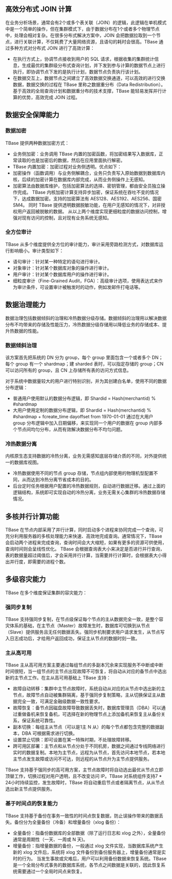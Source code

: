 

## 高效分布式 JOIN 计算
在业务分析场景，通常会有2个或多个表关联（JOIN）的逻辑，此逻辑在单机模式中是一个简单的操作，但在集群模式下，由于数据分布在1个或者多个物理节点中，处理会相对复杂。在很多分布式解决方案中，JOIN 会把数据拉取到一个节点，进行关联计算，不仅耗费了大量网络资源，且语句的耗时会很高。TBase 通过多种方式对分布式 JOIN 进行了高效计算：
- 在执行方式上，协调节点接收到用户的 SQL 请求，根据收集的集群统计信息，生成最优的集群级分布式查询计划，并下发到参与计算的数据节点上进行执行，即协调节点下发的是执行计划，数据节点负责执行该计划。
- 在数据交互上，数据节点之间建立了高效数据交换通道，可以高效的进行交换数据，数据交换的过程在 TBase 里称之数据重分布（Data Redistribution）。
基于高效的全局查询计划和数据重分布的技术支撑，TBase 能轻易发挥并行计算的优势，高效完成 JOIN 过程。

## 数据安全保障能力
### 数据加密
TBase 提供两种数据加密方式：
- 业务侧加密：业务调用 TBase 内置的加密函数，将加密结果写入数据库，正常读取的也是加密后的数据，然后在应用里面执行解密。
- TBase 内置加密：加密过程对业务侧透明。优点如下：
 - 加密操作（函数调用）与业务侧解耦合，业务只负责写入原始数据到数据库内核，后续的加密计算在数据库内部完成，从而业务侧操作上无感知。
 - 加密算法由数据库维护，包括加密算法的选择、密钥管理，都由安全员独立操作完成。
  TBase 内核加密计算支持异步加密，保证系统在吞吐不变的情况下，达成数据加密。支持的加密算法有 AES128、AES192、AES256、国密SM4。
同时 TBase 提供透明数据脱敏功能，在用户无感知的情况下，对非授权用户返回被脱敏的数据。
从以上两个维度实现更细粒度的数据访问控制，增强对现有访问的控制，且对现有业务系统无感知。

### 全方位审计
TBase 从多个维度提供全方位的审计能力，审计采用旁路检测方式，对数据库运行影响极小。审计类型如下：
- 语句审计：针对某一种特定的语句进行审计。
- 对象审计：针对某个数据库对象的操作进行审计。
- 用户审计：针对某个数据库用户的操作进行审计。
- 细粒度审计（Fine-Grained Audit，FGA）：高级审计选项，使用表达式来作为审计条件，可设置审计被触发时的动作，例如发邮件打电话等。	

## 数据治理能力
数据治理包括数据倾斜的治理和冷热数据分级存储。数据倾斜的治理用以解决数据分布不均带来的存储及性能压力，冷热数据分级存储用以降低业务的存储成本、提升热数据的性能。

### 数据倾斜治理
该方案首先把系统的 DN 分为 group，每个 group 里面包含一个或者多个 DN；每个 group 有一个 shardmap；建 sharded 表时，可以指定存储的 group；CN 可以访问所有的 group，且 CN 上存储所有表的访问方式信息。

对于系统中数据量较大的用户进行特别识别，并为其创建白名单，使用不同的数据分布逻辑：
- 普通用户使用默认的数据分布逻辑，即 Shardid = Hash(merchantid) % #shardmap
- 大用户使用定制的数据分布逻辑，即 Shardid = Hash(merchantid) % #shardmap + fcreate_time dayoffset from 1970-01-01
通过在大用户 group 分布逻辑中加入日期偏移，来实现同一个用户的数据在 group 内部多个节点间均匀分布，从而有效解决数据分布不均匀问题。

### 冷热数据分离
内核原生态支持数据的冷热分离，业务无需感知底层存储介质的不同，对外提供统一的数据库视图。
- 冷热数据使用不同的节点 group 存储，节点组内部使用的物理机型配置不同，从而达到冷热分离节省成本的目的。
- 后台定时任务根据用户配置的冷热数据规则，自动进行数据迁移。通过上面的逻辑结构，系统即可实现自动的冷热分离，业务无需关心集群的冷热数据存储情况。

## 多核并行计算功能
TBase 在节点内部采用了并行计算，同时启动多个进程来协同完成一个查询，可充分利用服务器的多核处理能力来快速、高效地完成查询。通常情况下，TBase 会启动两个进程来完成查询，查询时间会大大缩短，如果有更多的资源可供使用，查询时间则会呈线性优化。
TBase 会根据查询表大小来决定是否进行并行查询，表的数据量超过阈值后，才会采用并行计算，当需要并行计算时，会根据表大小得出并行度，即需要的进程个数。

## 多级容灾能力
TBase 在多个维度保证集群的容灾能力：
### 强同步复制
TBase 支持强同步复制，在节点级保证每个节点的主从数据完全一致，是整个容灾体系的基础，在主节点（Master）故障发生时，数据库可切换到从节点（Slave）提供服务且无任何数据丢失。强同步机制要求用户请求发生，从节点写入日志成功后，才给用户返回成功，保证主从节点的数据时刻一致。

### 主从高可用
TBase 主从高可用方案主要通过每组节点的多副本冗余来实现服务不中断或中断时间很短，当一组节点的主节点出现故障不可恢复，将自动从对应的备节点中选出新的主节点工作。在主从高可用基础上 TBase 支持：
- 故障自动转移：集群中主节点故障时，系统自动从对应的从节点中选出新的主节点，故障节点自动被集群隔离，基于强同步复制策略，主从切换保证主从数据完全一致，可满足金融级数据一致性要求。
- 故障恢复：备节点因磁盘故障导致数据丢失时，数据库管理员（DBA）可以通过重做备机来恢复备机，可选择在新的物理节点上添加备机来恢复主从备份关系，保证系统可靠性。
- 副本切换：每组主从节点（可以是1主 N 从）的每个节点都包含完整的数据副本，DBA 可根据需求进行切换。
- 设置禁止切换：即可设置在某一特殊时期，不处理故障转移。
- 跨可用区部署：主节点和从节点分处于不同机房，数据之间通过专线网络进行实时的数据复制。本地为主节点，远程为从节点，首先访问本地节点，若本地主节点发生故障或访问不可达，则远程的从节点升为主节点提供服务。

TBase 支持基于强同步的高可用方案，主节点故障时将自动选出最优从节点立即顶替工作，切换过程对用户透明，且不改变访问 IP。TBase 对系统组件支持7 * 24小时持续监控，发生故障时，TBase 将自动重启节点或者隔离节点，从从节点选出新主节点提供服务。

### 基于时间点的恢复能力
TBase 支持基于备份在事务一致性的时间点恢复数据，防止误操作带来的数据丢失。备份分为全量备份（冷备）和增量备份（xlog 备份）：
- 全量备份：指备份数据库的全部数据（除了运行日志和 xlog 之外），全量备份通常是周期性（一天、一周或 N 天)。
- 增量备份：指增量数据的备份，一般通过 xlog 文件实现，当数据库系统产生新的 xlog 文件后，系统将 xlog 文件备份到备份服务器上，增量备份通常是实时的行为。
当发生事故或灾难后，用户可以利用备份数据来恢复系统。TBase 是一个全局分布式事务的数据库系统，各节点之间数据是关联的，因此恢复系统需要通过一个全局时间点来恢复。

